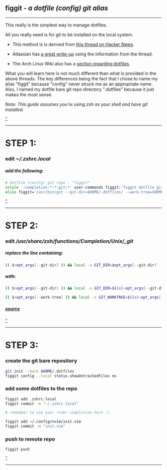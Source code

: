## **figgit -** *a dotfile (config) git alias*  

___

This really is the simplest way to manage dotfiles. 

All you really need is for git to be installed on the local system.


* This method is is derived from [this thread on Hacker News](https://news.ycombinator.com/item?id=11071754).

* Atlassian has [a great write-up](https://www.atlassian.com/git/tutorials/dotfiles) using the information from the thread. 

* The Arch Linux Wiki also has a [section regarding dotfiles](https://wiki.archlinux.org/title/Dotfiles).


What you will learn here is not much different than what is provided in the above threads. The key differences being the fact that I chose to name my alias "figgit" because "config" never struck me as an appropriate name. Also, I named my dotfile bare git repo directory ".dotfiles" because it just makes the most sense.

*Note: This guide assumes you're using zsh as your shell and have git installed.*


[`^`](#)

___


# STEP 1:

### edit *~/.zshrc.local*

##### add the following:

```zsh
# dotfile (config) git repo - "figgit"
zstyle ':completion:*:*:git:*' user-commands figgit:'figgit dotfile git alias'
alias figgit='/usr/bin/git --git-dir=$HOME/.dotfiles/ --work-tree=$HOME'
```

[`^`](#)

___


# STEP 2:

### edit */usr/share/zsh/functions/Completion/Unix/_git*

##### replace the line containing: 

```zsh
(( $+opt_args[--git-dir] )) && local -x GIT_DIR=$opt_args[--git-dir]
```
##### with:

```zsh
(( $+opt_args[--git-dir] )) && local -x GIT_DIR=${(e)~opt_args[--git-dir]}

(( $+opt_args[--work-tree] )) && local -x GIT_WORKTREE=${(e)~opt_args[--work-tree]}
```

##### [source](https://unix.stackexchange.com/a/550566/453739)


[`^`](#)

___

# STEP 3:

### create the git bare repository

```zsh
git init --bare $HOME/.dotfiles
figgit config --local status.showUntrackedFiles no
```

### add some dotfiles to the repo

```zsh
figgit add .zshrc.local
figgit commit -m "~/.zshrc.local"

# remember to use your <tab> completion here :)

figgit add ~/.config/nvim/init.vim
figgit commit -m "init.vim"
```

### push to remote repo

```
figgit push
```

[`^`](#)


___
